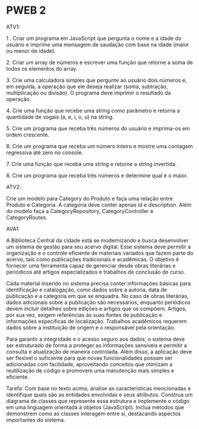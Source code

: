 # PWEB 2

ATV1:

1 . Criar um programa em JavaScript que pergunta o nome e a idade do usuário e imprime uma mensagem de saudação com base na idade (maior ou menor de idade).

2. Criar um array de números e escrever uma função que retorne a soma de todos os elementos do array.

3. Crie uma calculadora simples que pergunte ao usuário dois números e, em seguida, a operação que ele deseja realizar (soma, subtração, multiplicação ou divisão). O programa deve imprimir o resultado da operação.

4. Crie uma função que recebe uma string como parâmetro e retorna a quantidade de vogais (a, e, i, o, u) na string.

5. Crie um programa que receba três números do usuário e imprima-os em ordem crescente.

6. Crie um programa que receba um número inteiro e mostre uma contagem regressiva até zero no console.

7. Crie uma função que receba uma string e retorne a string invertida.

8. Crie um programa que receba três números e determine qual é o maior.

ATV2:

Crie um modelo para Category do Produto e faça uma relação entre Produto e Categoria. A categoria deve conter
apenas id e description. Além do modelo faça a CategoryRepository, CategoryController e CategoryRoutes.

AVA1:

A Biblioteca Central da cidade está se modernizando e busca desenvolver um sistema de gestão para seu acervo digital. Esse sistema deve permitir a organização e o controle eficiente de materiais variados que fazem parte do acervo, tais como publicações tradicionais e acadêmicas. O objetivo é fornecer uma ferramenta capaz de gerenciar desde obras literárias e periódicos até artigos especializados e trabalhos de conclusão de curso.

Cada material inserido no sistema precisa conter informações básicas para identificação e catalogação, como dados sobre a autoria, data de publicação e a categoria em que se enquadra. No caso de obras literárias, dados adicionais sobre a publicação são necessários, enquanto periódicos devem incluir detalhes sobre edições e artigos que os compõem. Artigos, por sua vez, exigem referências às suas fontes de publicação e informações específicas de localização. Trabalhos acadêmicos requerem dados sobre a instituição de origem e o responsável pela orientação.

Para garantir a integridade e o acesso seguro aos dados, o sistema deve ser estruturado de forma a proteger as informações sensíveis e permitir a consulta e atualização de maneira controlada. Além disso, a aplicação deve ser flexível o suficiente para que novas funcionalidades possam ser adicionadas com facilidade, aproveitando conceitos que otimizam a reutilização de código e promovem uma manutenção mais simples e eficiente.

Tarefa: Com base no texto acima, analise as características mencionadas e identifique quais são as entidades envolvidas e seus atributos. Construa um diagrama de classes que represente essa estrutura e implemente o código em uma linguagem orientada a objetos (JavaScript). Inclua métodos que demonstrem como as classes interagem entre si, destacando aspectos importantes do sistema.
